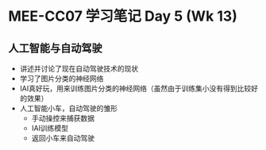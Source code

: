 # MEE-CC07 学习笔记 Day 5 (Wk 13)

## 人工智能与自动驾驶

- 讲述并讨论了现在自动驾驶技术的现状
- 学习了图片分类的神经网络
- IAI真好玩，用来训练图片分类的神经网络（虽然由于训练集小没有得到比较好的效果）
- 人工智能小车，自动驾驶的雏形
  - 手动操控来捕获数据
  - IAI训练模型
  - 返回小车来自动驾驶
